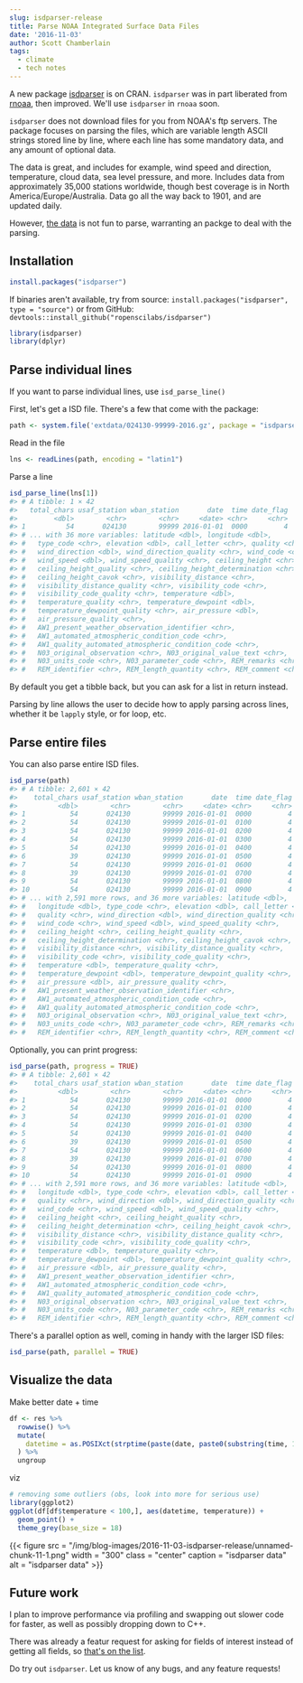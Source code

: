 ```yaml
---
slug: isdparser-release
title: Parse NOAA Integrated Surface Data Files
date: '2016-11-03'
author: Scott Chamberlain
tags:
  - climate
  - tech notes
---
```


A new package [isdparser](https://cran.rstudio.com/web/packages/isdparser) is
on CRAN. `isdparser` was in part liberated from [rnoaa](https://github.com/ropensci/rnoaa),
then improved. We'll use `isdparser` in `rnoaa` soon.

`isdparser` does not download files for you from NOAA's ftp servers. The
package focuses on parsing the files, which are variable length ASCII strings
stored line by line, where each line has some mandatory data, and any amount
of optional data.

The data is great, and includes for example, wind speed and direction, temperature,
cloud data, sea level pressure, and more. Includes data from approximately 35,000
stations worldwide, though best coverage is in North America/Europe/Australia.
Data go all the way back to 1901, and are updated daily.

However, [the data](ftp://ftp.ncdc.noaa.gov/pub/data/noaa/) is not fun to parse,
warranting an packge to deal with the parsing.

## Installation


```r
install.packages("isdparser")
```

If binaries aren't available, try from source:
`install.packages("isdparser", type = "source")` or from GitHub:
`devtools::install_github("ropenscilabs/isdparser")`


```r
library(isdparser)
library(dplyr)
```

## Parse individual lines

If you want to parse individual lines, use `isd_parse_line()`

First, let's get a ISD file. There's a few that come with the package:


```r
path <- system.file('extdata/024130-99999-2016.gz', package = "isdparser")
```

Read in the file


```r
lns <- readLines(path, encoding = "latin1")
```

Parse a line


```r
isd_parse_line(lns[1])
#> # A tibble: 1 × 42
#>   total_chars usaf_station wban_station       date  time date_flag
#>         <dbl>        <chr>        <chr>     <date> <chr>     <chr>
#> 1          54       024130        99999 2016-01-01  0000         4
#> # ... with 36 more variables: latitude <dbl>, longitude <dbl>,
#> #   type_code <chr>, elevation <dbl>, call_letter <chr>, quality <chr>,
#> #   wind_direction <dbl>, wind_direction_quality <chr>, wind_code <chr>,
#> #   wind_speed <dbl>, wind_speed_quality <chr>, ceiling_height <chr>,
#> #   ceiling_height_quality <chr>, ceiling_height_determination <chr>,
#> #   ceiling_height_cavok <chr>, visibility_distance <chr>,
#> #   visibility_distance_quality <chr>, visibility_code <chr>,
#> #   visibility_code_quality <chr>, temperature <dbl>,
#> #   temperature_quality <chr>, temperature_dewpoint <dbl>,
#> #   temperature_dewpoint_quality <chr>, air_pressure <dbl>,
#> #   air_pressure_quality <chr>,
#> #   AW1_present_weather_observation_identifier <chr>,
#> #   AW1_automated_atmospheric_condition_code <chr>,
#> #   AW1_quality_automated_atmospheric_condition_code <chr>,
#> #   N03_original_observation <chr>, N03_original_value_text <chr>,
#> #   N03_units_code <chr>, N03_parameter_code <chr>, REM_remarks <chr>,
#> #   REM_identifier <chr>, REM_length_quantity <chr>, REM_comment <chr>
```

By default you get a tibble back, but you can ask for a list in return instead.

Parsing by line allows the user to decide how to apply parsing across lines,
whether it be `lapply` style, or for loop, etc.

## Parse entire files

You can also parse entire ISD files.


```r
isd_parse(path)
#> # A tibble: 2,601 × 42
#>    total_chars usaf_station wban_station       date  time date_flag
#>          <dbl>        <chr>        <chr>     <date> <chr>     <chr>
#> 1           54       024130        99999 2016-01-01  0000         4
#> 2           54       024130        99999 2016-01-01  0100         4
#> 3           54       024130        99999 2016-01-01  0200         4
#> 4           54       024130        99999 2016-01-01  0300         4
#> 5           54       024130        99999 2016-01-01  0400         4
#> 6           39       024130        99999 2016-01-01  0500         4
#> 7           54       024130        99999 2016-01-01  0600         4
#> 8           39       024130        99999 2016-01-01  0700         4
#> 9           54       024130        99999 2016-01-01  0800         4
#> 10          54       024130        99999 2016-01-01  0900         4
#> # ... with 2,591 more rows, and 36 more variables: latitude <dbl>,
#> #   longitude <dbl>, type_code <chr>, elevation <dbl>, call_letter <chr>,
#> #   quality <chr>, wind_direction <dbl>, wind_direction_quality <chr>,
#> #   wind_code <chr>, wind_speed <dbl>, wind_speed_quality <chr>,
#> #   ceiling_height <chr>, ceiling_height_quality <chr>,
#> #   ceiling_height_determination <chr>, ceiling_height_cavok <chr>,
#> #   visibility_distance <chr>, visibility_distance_quality <chr>,
#> #   visibility_code <chr>, visibility_code_quality <chr>,
#> #   temperature <dbl>, temperature_quality <chr>,
#> #   temperature_dewpoint <dbl>, temperature_dewpoint_quality <chr>,
#> #   air_pressure <dbl>, air_pressure_quality <chr>,
#> #   AW1_present_weather_observation_identifier <chr>,
#> #   AW1_automated_atmospheric_condition_code <chr>,
#> #   AW1_quality_automated_atmospheric_condition_code <chr>,
#> #   N03_original_observation <chr>, N03_original_value_text <chr>,
#> #   N03_units_code <chr>, N03_parameter_code <chr>, REM_remarks <chr>,
#> #   REM_identifier <chr>, REM_length_quantity <chr>, REM_comment <chr>
```

Optionally, you can print progress:


```r
isd_parse(path, progress = TRUE)
#> # A tibble: 2,601 × 42
#>    total_chars usaf_station wban_station       date  time date_flag
#>          <dbl>        <chr>        <chr>     <date> <chr>     <chr>
#> 1           54       024130        99999 2016-01-01  0000         4
#> 2           54       024130        99999 2016-01-01  0100         4
#> 3           54       024130        99999 2016-01-01  0200         4
#> 4           54       024130        99999 2016-01-01  0300         4
#> 5           54       024130        99999 2016-01-01  0400         4
#> 6           39       024130        99999 2016-01-01  0500         4
#> 7           54       024130        99999 2016-01-01  0600         4
#> 8           39       024130        99999 2016-01-01  0700         4
#> 9           54       024130        99999 2016-01-01  0800         4
#> 10          54       024130        99999 2016-01-01  0900         4
#> # ... with 2,591 more rows, and 36 more variables: latitude <dbl>,
#> #   longitude <dbl>, type_code <chr>, elevation <dbl>, call_letter <chr>,
#> #   quality <chr>, wind_direction <dbl>, wind_direction_quality <chr>,
#> #   wind_code <chr>, wind_speed <dbl>, wind_speed_quality <chr>,
#> #   ceiling_height <chr>, ceiling_height_quality <chr>,
#> #   ceiling_height_determination <chr>, ceiling_height_cavok <chr>,
#> #   visibility_distance <chr>, visibility_distance_quality <chr>,
#> #   visibility_code <chr>, visibility_code_quality <chr>,
#> #   temperature <dbl>, temperature_quality <chr>,
#> #   temperature_dewpoint <dbl>, temperature_dewpoint_quality <chr>,
#> #   air_pressure <dbl>, air_pressure_quality <chr>,
#> #   AW1_present_weather_observation_identifier <chr>,
#> #   AW1_automated_atmospheric_condition_code <chr>,
#> #   AW1_quality_automated_atmospheric_condition_code <chr>,
#> #   N03_original_observation <chr>, N03_original_value_text <chr>,
#> #   N03_units_code <chr>, N03_parameter_code <chr>, REM_remarks <chr>,
#> #   REM_identifier <chr>, REM_length_quantity <chr>, REM_comment <chr>
```

There's a parallel option as well, coming in handy with the larger ISD files:


```r
isd_parse(path, parallel = TRUE)
```

## Visualize the data

Make better date + time


```r
df <- res %>%
  rowwise() %>%
  mutate(
    datetime = as.POSIXct(strptime(paste(date, paste0(substring(time, 1, 2), ":00:00")), "%Y-%m-%d %H:%M:%S"))
  ) %>%
  ungroup
```

viz


```r
# removing some outliers (obs, look into more for serious use)
library(ggplot2)
ggplot(df[df$temperature < 100,], aes(datetime, temperature)) +
  geom_point() +
  theme_grey(base_size = 18)
```

{{< figure src = "/img/blog-images/2016-11-03-isdparser-release/unnamed-chunk-11-1.png" width = "300" class = "center" caption = "isdparser data" alt = "isdparser data" >}}


## Future work

I plan to improve performance via profiling and swapping out slower code for faster,
as well as possibly dropping down to C++.

There was already a featur request for asking for fields of interest instead of
getting all fields, so [that's on the list](https://github.com/ropenscilabs/isdparser/issues/8).

Do try out `isdparser`. Let us know of any bugs, and any feature requests!
